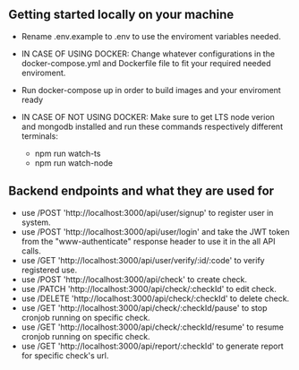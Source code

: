 ## Getting started locally on your machine

- Rename .env.example to .env to use the enviroment variables needed.
- IN CASE OF USING DOCKER: Change whatever configurations in the docker-compose.yml and Dockerfile file to fit your required needed enviroment.
- Run docker-compose up in order to build images and your enviroment ready
- IN CASE OF NOT USING DOCKER: Make sure to get LTS node verion and mongodb installed and run these commands respectively different terminals:

  - npm run watch-ts
  - npm run watch-node

## Backend endpoints and what they are used for

- use /POST 'http://localhost:3000/api/user/signup' to register user in system.
- use /POST 'http://localhost:3000/api/user/login' and take the JWT token from the "www-authenticate" response header to use it in the all API calls.
- use /GET 'http://localhost:3000/api/user/verify/:id/:code' to verify registered use.
- use /POST 'http://localhost:3000/api/check' to create check.
- use /PATCH 'http://localhost:3000/api/check/:checkId' to edit check.
- use /DELETE 'http://localhost:3000/api/check/:checkId' to delete check.
- use /GET 'http://localhost:3000/api/check/:checkId/pause' to stop cronjob running on specific check.
- use /GET 'http://localhost:3000/api/check/:checkId/resume' to resume cronjob running on specific check.
- use /GET 'http://localhost:3000/api/report/:checkId' to generate report for specific check's url.
